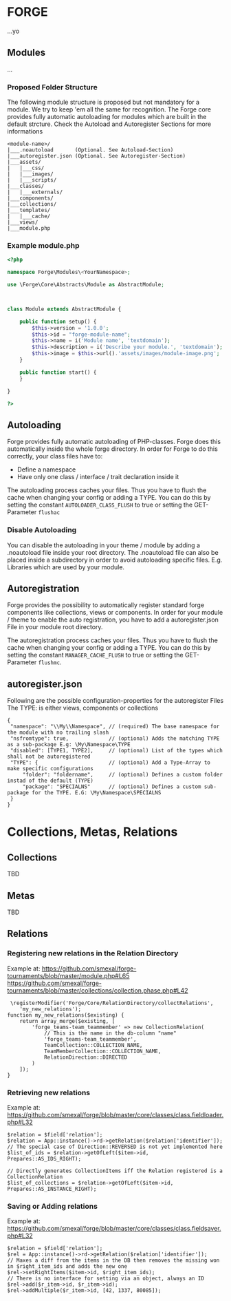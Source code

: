 # FORGE
...yo

## Modules
...

### Proposed Folder Structure
The following module structure is proposed but not mandatory for a module. We try to keep 'em all the same for recognition.
The Forge core provides fully automatic autoloading for modules which are built in the default strcture. Check the Autoload and Autoregister Sections for more informations  
```
<module-name>/
|___.noautoload       (Optional. See Autoload-Section)
|___autoregister.json (Optional. See Autoregister-Section)
|___assets/
|   |___css/
|   |___images/
|   |___scripts/
|___classes/
|   |___externals/
|___components/
|___collections/
|___templates/
|   |___cache/
|___views/
|___module.php
```

### Example module.php
```php
<?php

namespace Forge\Modules\<YourNamespace>;

use \Forge\Core\Abstracts\Module as AbstractModule;



class Module extends AbstractModule {

    public function setup() {
        $this->version = '1.0.0';
        $this->id = "forge-module-name";
        $this->name = i('Module name', 'textdomain');
        $this->description = i('Describe your module.', 'textdomain');
        $this->image = $this->url().'assets/images/module-image.png';
    }

    public function start() {
    }

}

?>
```

## Autoloading
Forge provides fully automatic autoloading of PHP-classes. Forge does this automatically inside the whole forge directory.
In order for Forge to do this correctly, your class files have to:
* Define a namespace
* Have only one class / interface / trait declaration inside it


The autoloading process caches your files. Thus you have to flush the cache when changing your config or adding a TYPE. 
You can do this by setting the constant `AUTOLOADER_CLASS_FLUSH` to true or setting the GET-Parameter `flushac`

### Disable Autoloading
You can disable the autoloading in your theme / module by adding a .noautoload file inside your root directory. 
The .noautoload file can also be placed inside a subdirectory in order to avoid autoloading specific files. E.g. Libraries which are used by your module. 

## Autoregistration
Forge provides the possibility to automatically register standard forge components like collections, views or components. In order for your module / theme to enable the auto registration, you have to add a autoregister.json File in your module root directory.

The autoregistration process caches your files. Thus you have to flush the cache when changing your config or adding a TYPE. 
You can do this by setting the constant `MANAGER_CACHE_FLUSH` to true or setting the GET-Parameter `flushmc`.


## autoregister.json
Following are the possible configuration-properties for the autoregister Files
The TYPE: is either views, components or collections
```
{
 "namespace": "\\My\\Namespace", // (required) The base namespace for the module with no trailing slash
 "nsfromtype": true,             // (optional) Adds the matching TYPE as a sub-package E.g: \My\Namespace\TYPE
 "disabled": [TYPE1, TYPE2],     // (optional) List of the types which shall not be autoregistered
 "TYPE": {                       // (optional) Add a Type-Array to make specific configurations
     "folder": "foldername",     // (optional) Defines a custom folder instad of the default (TYPE)
     "package": "SPECIALNS"      // (optional) Defines a custom sub-package for the TYPE. E.G: \My\Namespace\SPECIALNS
 } 
}
```

# Collections, Metas, Relations

## Collections
TBD

## Metas
TBD

## Relations

### Registering new relations in the Relation Directory
Example at: https://github.com/smexal/forge-tournaments/blob/master/module.php#L65
            https://github.com/smexal/forge-tournaments/blob/master/collections/collection.phase.php#L42
```            
 \registerModifier('Forge/Core/RelationDirectory/collectRelations', 
    'my_new_relations');
function my_new_relations($existing) {
    return array_merge($existing, [
        'forge_teams-team_teammember' => new CollectionRelation(
            // This is the name in the db-column "name"
            'forge_teams-team_teammember',
            TeamCollection::COLLECTION_NAME, 
            TeamMemberCollection::COLLECTION_NAME, 
            RelationDirection::DIRECTED
        )
    ]);
}
```

### Retrieving new relations
Example at: https://github.com/smexal/forge/blob/master/core/classes/class.fieldloader.php#L32
```
$relation = $field['relation'];
$relation = App::instance()->rd->getRelation($relation['identifier']);
// The special case of Direction::REVERSED is not yet implemented here
$list_of_ids = $relation->getOfLeft($item->id, Prepares::AS_IDS_RIGHT);

// Directly generates CollectionItems iff the Relation registered is a CollectionRelation
$list_of_collections = $relation->getOfLeft($item->id, Prepares::AS_INSTANCE_RIGHT);
```

### Saving or Adding relations
Example at: https://github.com/smexal/forge/blob/master/core/classes/class.fieldsaver.php#L32
```
$relation = $field['relation'];
$rel = App::instance()->rd->getRelation($relation['identifier']);
// Maxes a diff from the items in the DB then removes the missing won in $right_item_ids and adds the new one
$rel->setRightItems($item->id, $right_item_ids);
// There is no interface for setting via an object, always an ID
$rel->add($r_item->id, $r_item->id);
$rel->addMultiple($r_item->id, [42, 1337, 80085]);
```

